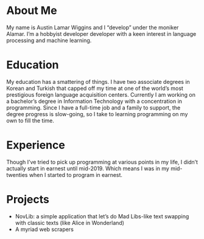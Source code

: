 # About Me
My name is Austin Lamar Wiggins and I “develop” under the moniker Alamar. I’m a hobbyist developer developer with a keen interest in language processing and machine learning. 

# Education
My education has a smattering of things. I have two associate degrees in Korean and Turkish that capped off my time at one of the world’s most prestigious foreign language acquisition centers. Currently I am working on a bachelor’s degree in Information Technology with a concentration in programming. Since I have a full-time job and a family to support, the degree progress is slow-going, so I take to learning programming on my own to fill the time.

# Experience
Though I’ve tried to pick up programming at various points in my life, I didn’t actually start in earnest until mid-2019. Which means I was in my mid-twenties when I started to program in earnest.

# Projects
- NovLib: a simple application that let’s do Mad Libs-like text swapping with classic texts (like Alice in Wonderland)
- A myriad web scrapers

